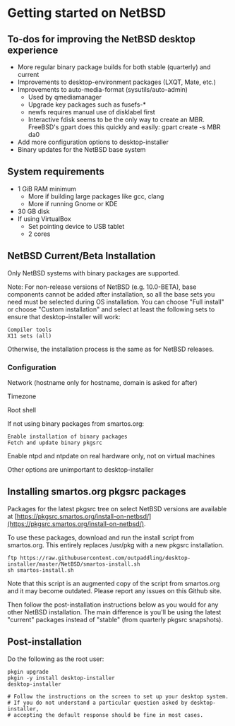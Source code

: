 
# Getting started on NetBSD

## To-dos for improving the NetBSD desktop experience

-   More regular binary package builds for both stable (quarterly) and current
-   Improvements to desktop-environment packages (LXQT, Mate, etc.)
-   Improvements to auto-media-format (sysutils/auto-admin)
    -   Used by qmediamanager
    -   Upgrade key packages such as fusefs-*
    -   newfs requires manual use of disklabel first
    -   Interactive fdisk seems to be the only way to create an MBR.
	FreeBSD's gpart does this quickly and easily:
	gpart create -s MBR da0
-   Add more configuration options to desktop-installer
-   Binary updates for the NetBSD base system

## System requirements

- 1 GiB RAM minimum
    - More if building large packages like gcc, clang
    - More if running Gnome or KDE
- 30 GB disk
- If using VirtualBox
    - Set pointing device to USB tablet
    - 2 cores

## NetBSD Current/Beta Installation

Only NetBSD systems with binary packages are supported.

Note: For non-release versions of NetBSD (e.g. 10.0-BETA),
base components cannot be added after installation,
so all the base sets you need must be selected during OS
installation.  You can choose "Full install" or choose "Custom installation"
and select at least the following sets to ensure that desktop-installer will
work:

    Compiler tools
    X11 sets (all)

Otherwise, the installation process is the same as for NetBSD releases.

### Configuration

Network (hostname only for hostname, domain is asked for after)

Timezone

Root shell

If not using binary packages from smartos.org:

    Enable installation of binary packages
    Fetch and update binary pkgsrc

Enable ntpd and ntpdate on real hardware only, not on virtual machines

Other options are unimportant to desktop-installer

## Installing smartos.org pkgsrc packages

Packages for the latest pkgsrc tree on select NetBSD versions
are available at
[https://pkgsrc.smartos.org/install-on-netbsd/](https://pkgsrc.smartos.org/install-on-netbsd/).

To use these packages, download and run the install script from smartos.org.
This entirely replaces /usr/pkg with a new pkgsrc installation.

```
ftp https://raw.githubusercontent.com/outpaddling/desktop-installer/master/NetBSD/smartos-install.sh
sh smartos-install.sh
```

Note that this script is an augmented copy of the script from smartos.org
and it may become outdated.  Please report any issues on this Github site.

Then follow the post-installation instructions below as you would for
any other NetBSD installation.  The main difference is you'll be using
the latest "current" packages instead of "stable"
(from quarterly pkgsrc snapshots).

## Post-installation

Do the following as the root user:

```
pkgin upgrade
pkgin -y install desktop-installer
desktop-installer

# Follow the instructions on the screen to set up your desktop system.
# If you do not understand a particular question asked by desktop-installer,
# accepting the default response should be fine in most cases.
```

